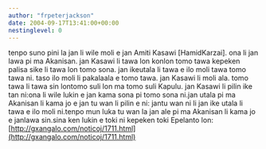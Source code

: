 ```yaml
---
author: "frpeterjackson"
date: 2004-09-17T13:41:00+00:00
nestinglevel: 0
---
```

tenpo suno pini la jan li wile moli e jan Amiti Kasawi \[HamidKarzai\]. ona li jan lawa pi ma Akanisan. jan Kasawi li tawa lon konlon tomo tawa kepeken palisa sike li tawa lon tomo sona. jan ikeutala li tawa e ilo moli tawa tomo tawa ni. taso ilo moli li pakalaala e tomo tawa. jan Kasawi li moli ala. tomo tawa li tawa sin lontomo suli lon ma tomo suli Kapulu. jan Kasawi li pilin ike tan ni:ona li wile lukin e jan kama sona pi tomo sona ni.jan utala pi ma Akanisan li kama jo e jan tu wan li pilin e ni: jantu wan ni li jan ike utala li tawa e ilo moli ni.tenpo mun luka tu wan la jan ale pi ma Akanisan li kama jo e janlawa sin.sina ken lukin e toki ni kepeken toki Epelanto lon:[http://gxangalo.com/noticoj/1711.html](http://gxangalo.com/noticoj/1711.html)